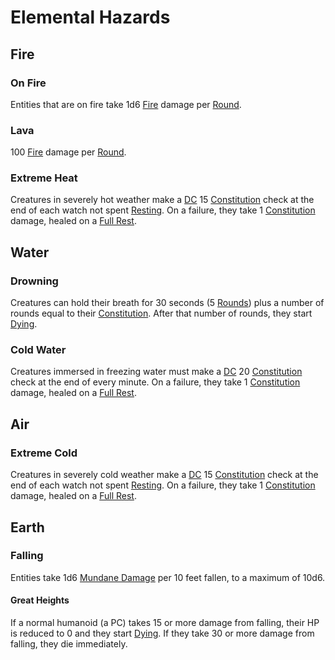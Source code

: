 # Elemental Hazards

## Fire

### On Fire

Entities that are on fire take 1d6 [Fire](../Damage%20Types/Fire.md) damage per [Round](../Game%20Procedures/Round.md).

### Lava

100 [Fire](../Damage%20Types/Fire.md) damage per [Round](../Game%20Procedures/Round.md).

### Extreme Heat

Creatures in severely hot weather make a [DC](../Game%20Procedures/DC.md) 15 [Constitution](../Player%20Characters/Chosen%20Statistics/Constitution.md) check at the end of each watch not spent [Resting](../Game%20Procedures/Resting.md). On a failure, they take 1 [Constitution](../Player%20Characters/Chosen%20Statistics/Constitution.md) damage, healed on a [Full Rest](../Game%20Procedures/Resting.md#Full%20Rest).

## Water

### Drowning

Creatures can hold their breath for 30 seconds (5 [Rounds](../Game%20Procedures/Round.md)) plus a number of rounds equal to their [Constitution](../Player%20Characters/Chosen%20Statistics/Constitution.md). After that number of rounds, they start [Dying](../Conditions/Dying.md).

### Cold Water

Creatures immersed in freezing water must make a [DC](../Game%20Procedures/DC.md) 20 [Constitution](../Player%20Characters/Chosen%20Statistics/Constitution.md) check at the end of every minute. On a failure, they take 1 [Constitution](../Player%20Characters/Chosen%20Statistics/Constitution.md) damage, healed on a [Full Rest](../Game%20Procedures/Resting.md#Full%20Rest).

## Air

### Extreme Cold

Creatures in severely cold weather make a [DC](../Game%20Procedures/DC.md) 15 [Constitution](../Player%20Characters/Chosen%20Statistics/Constitution.md) check at the end of each watch not spent [Resting](../Game%20Procedures/Resting.md). On a failure, they take 1 [Constitution](../Player%20Characters/Chosen%20Statistics/Constitution.md) damage, healed on a [Full Rest](../Game%20Procedures/Resting.md#Full%20Rest).

## Earth

### Falling

Entities take 1d6 [Mundane Damage](../Damage%20Types/Mundane%20Damage.md) per 10 feet fallen, to a maximum of 10d6.

#### Great Heights

If a normal humanoid (a PC) takes 15 or more damage from falling, their HP is reduced to 0 and they start [Dying](../Conditions/Dying.md). If they take 30 or more damage from falling, they die immediately.
